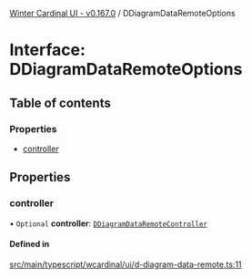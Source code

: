 [Winter Cardinal UI - v0.167.0](../index.md) / DDiagramDataRemoteOptions

# Interface: DDiagramDataRemoteOptions

## Table of contents

### Properties

- [controller](DDiagramDataRemoteOptions.md#controller)

## Properties

### controller

• `Optional` **controller**: [`DDiagramDataRemoteController`](DDiagramDataRemoteController.md)

#### Defined in

[src/main/typescript/wcardinal/ui/d-diagram-data-remote.ts:11](https://github.com/winter-cardinal/winter-cardinal-ui/blob/v0.167.0/src/main/typescript/wcardinal/ui/d-diagram-data-remote.ts#L11)
